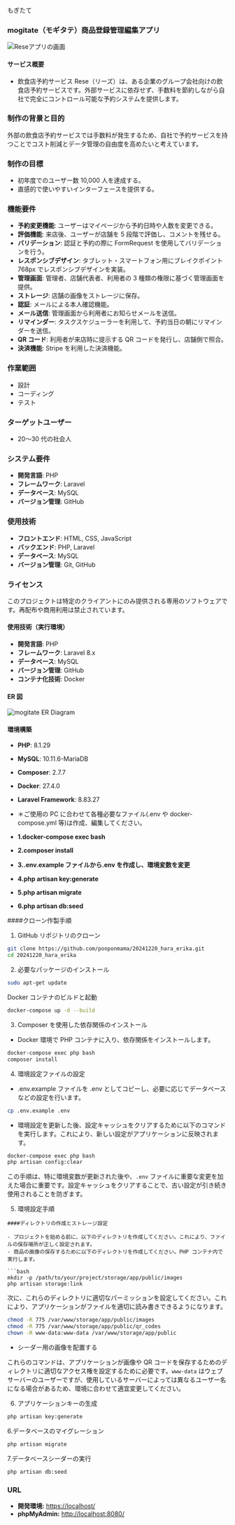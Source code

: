 もぎたて
### mogitate（モギタテ）商品登録管理編集アプリ

![Reseアプリの画面](<rese.png>)

#### サービス概要

- 飲食店予約サービス Rese（リーズ）は、ある企業のグループ会社向けの飲食店予約サービスです。外部サービスに依存せず、手数料を節約しながら自社で完全にコントロール可能な予約システムを提供します。

### 制作の背景と目的

外部の飲食店予約サービスでは手数料が発生するため、自社で予約サービスを持つことでコスト削減とデータ管理の自由度を高めたいと考えています。

### 制作の目標

- 初年度でのユーザー数 10,000 人を達成する。
- 直感的で使いやすいインターフェースを提供する。

### 機能要件

- **予約変更機能**: ユーザーはマイページから予約日時や人数を変更できる。
- **評価機能**: 来店後、ユーザーが店舗を 5 段階で評価し、コメントを残せる。
- **バリデーション**: 認証と予約の際に FormRequest を使用してバリデーションを行う。
- **レスポンシブデザイン**: タブレット・スマートフォン用にブレイクポイント 768px でレスポンシブデザインを実装。
- **管理画面**: 管理者、店舗代表者、利用者の 3 種類の権限に基づく管理画面を提供。
- **ストレージ**: 店舗の画像をストレージに保存。
- **認証**: メールによる本人確認機能。
- **メール送信**: 管理画面から利用者にお知らせメールを送信。
- **リマインダー**: タスクスケジューラーを利用して、予約当日の朝にリマインダーを送信。
- **QR コード**: 利用者が来店時に提示する QR コードを発行し、店舗側で照合。
- **決済機能**: Stripe を利用した決済機能。

### 作業範囲

- 設計
- コーディング
- テスト

### ターゲットユーザー

- 20〜30 代の社会人

### システム要件

- **開発言語**: PHP
- **フレームワーク**: Laravel
- **データベース**: MySQL
- **バージョン管理**: GitHub

### 使用技術

- **フロントエンド**: HTML, CSS, JavaScript
- **バックエンド**: PHP, Laravel
- **データベース**: MySQL
- **バージョン管理**: Git, GitHub

### ライセンス

このプロジェクトは特定のクライアントにのみ提供される専用のソフトウェアです。再配布や商用利用は禁止されています。

#### 使用技術（実行環境）

- **開発言語**: PHP
- **フレームワーク**: Laravel 8.x
- **データベース**: MySQL
- **バージョン管理**: GitHub
- **コンテナ化技術**: Docker

#### ER 図

![mogitate ER Diagram](/mogitate.drawio.png)

#### 環境構築

- **PHP**: 8.1.29
- **MySQL**: 10.11.6-MariaDB
- **Composer**: 2.7.7
- **Docker**: 27.4.0
- **Laravel Framework**: 8.83.27

- ＊ご使用の PC に合わせて各種必要なファイル(.env や docker-compose.yml 等)は作成、編集してください。

- **1.docker-compose exec bash**
- **2.composer install**
- **3..env.example ファイルから.env を作成し、環境変数を変更**
- **4.php artisan key:generate**
- **5.php artisan migrate**
- **6.php artisan db:seed**

####クローン作製手順

1. GitHub リポジトリのクローン

```bash
git clone https://github.com/ponponmama/20241220_hara_erika.git
cd 20241220_hara_erika
```

2. 必要なパッケージのインストール

```bash　
sudo apt-get update
```

Docker コンテナのビルドと起動

```bash
docker-compose up -d --build
```

3. Composer を使用した依存関係のインストール

- Docker 環境で PHP コンテナに入り、依存関係をインストールします。

```bash
docker-compose exec php bash
composer install
```

4. 環境設定ファイルの設定

- .env.example ファイルを .env としてコピーし、必要に応じてデータベースなどの設定を行います。

```bash
cp .env.example .env
```

- 環境設定を更新した後、設定キャッシュをクリアするために以下のコマンドを実行します。これにより、新しい設定がアプリケーションに反映されます。

```bash
docker-compose exec php bash
php artisan config:clear
```

この手順は、特に環境変数が更新された後や、`.env` ファイルに重要な変更を加えた場合に重要です。設定キャッシュをクリアすることで、古い設定が引き続き使用されることを防ぎます。

5. 環境設定手順
```
####ディレクトリの作成とストレージ設定

- プロジェクトを始める前に、以下のディレクトリを作成してください。これにより、ファイルの保存場所が正しく設定されます。
- 商品の画像の保存するために以下のディレクトリを作成してください。PHP コンテナ内で実行します。

```bash
mkdir -p /path/to/your/project/storage/app/public/images
php artisan storage:link
```

次に、これらのディレクトリに適切なパーミッションを設定してください。これにより、アプリケーションがファイルを適切に読み書きできるようになります。

```bash
chmod -R 775 /var/www/storage/app/public/images
chmod -R 775 /var/www/storage/app/public/qr_codes
chown -R www-data:www-data /var/www/storage/app/public
```
- シーダー用の画像を配置する

これらのコマンドは、アプリケーションが画像や QR コードを保存するためのディレクトリに適切なアクセス権を設定するために必要です。`www-data` はウェブサーバーのユーザーですが、使用しているサーバーによっては異なるユーザー名になる場合があるため、環境に合わせて適宜変更してください。

6. アプリケーションキーの生成

```bash
php artisan key:generate
```

6.データベースのマイグレーション

```bash
php artisan migrate
```

7.データベースシーダーの実行

```bash
php artisan db:seed
```

### URL

- **開発環境:** [https://localhost/](https://localhost/)
- **phpMyAdmin:** [http://localhost:8080/](http://localhost:8080/)